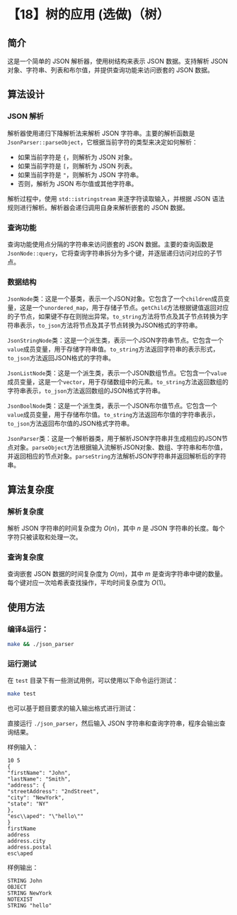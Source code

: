 # 【18】树的应用 (选做)（树）

## 简介

这是一个简单的 JSON 解析器，使用树结构来表示 JSON 数据。支持解析 JSON 对象、字符串、列表和布尔值，并提供查询功能来访问嵌套的 JSON 数据。

## 算法设计

### JSON 解析

解析器使用递归下降解析法来解析 JSON 字符串。主要的解析函数是 `JsonParser::parseObject`，它根据当前字符的类型来决定如何解析：

- 如果当前字符是 `{`，则解析为 JSON 对象。
- 如果当前字符是 `[`，则解析为 JSON 列表。
- 如果当前字符是 `"`，则解析为 JSON 字符串。
- 否则，解析为 JSON 布尔值或其他字符串。

解析过程中，使用 `std::istringstream` 来逐字符读取输入，并根据 JSON 语法规则进行解析。解析器会递归调用自身来解析嵌套的 JSON 数据。

### 查询功能

查询功能使用点分隔的字符串来访问嵌套的 JSON 数据。主要的查询函数是 `JsonNode::query`，它将查询字符串拆分为多个键，并逐层递归访问对应的子节点。

### 数据结构

`JsonNode`类：这是一个基类，表示一个JSON对象。它包含了一个`children`成员变量，这是一个`unordered_map`，用于存储子节点。`getChild`方法根据键值返回对应的子节点，如果键不存在则抛出异常。`to_string`方法将节点及其子节点转换为字符串表示，`to_json`方法将节点及其子节点转换为JSON格式的字符串。

`JsonStringNode`类：这是一个派生类，表示一个JSON字符串节点。它包含一个`value`成员变量，用于存储字符串值。`to_string`方法返回字符串的表示形式，`to_json`方法返回JSON格式的字符串。

`JsonListNode`类：这是一个派生类，表示一个JSON数组节点。它包含一个`value`成员变量，这是一个`vector`，用于存储数组中的元素。`to_string`方法返回数组的字符串表示，`to_json`方法返回数组的JSON格式字符串。

`JsonBoolNode`类：这是一个派生类，表示一个JSON布尔值节点。它包含一个`value`成员变量，用于存储布尔值。`to_string`方法返回布尔值的字符串表示，`to_json`方法返回布尔值的JSON格式字符串。

`JsonParser`类：这是一个解析器类，用于解析JSON字符串并生成相应的JSON节点对象。`parseObject`方法根据输入流解析JSON对象、数组、字符串和布尔值，并返回相应的节点对象。`parseString`方法解析JSON字符串并返回解析后的字符串。

## 算法复杂度

### 解析复杂度

解析 JSON 字符串的时间复杂度为 $O(n)$，其中 $n$ 是 JSON 字符串的长度。每个字符只被读取和处理一次。

### 查询复杂度

查询嵌套 JSON 数据的时间复杂度为 $O(m)$，其中 $m$ 是查询字符串中键的数量。每个键对应一次哈希表查找操作，平均时间复杂度为 $O(1)$。

## 使用方法

### 编译&运行：

```sh
make && ./json_parser
```

### 运行测试

在 `test` 目录下有一些测试用例，可以使用以下命令运行测试：

```sh
make test
```

也可以基于题目要求的输入输出格式进行测试：

直接运行 `./json_parser`，然后输入 JSON 字符串和查询字符串，程序会输出查询结果。

样例输入：
```
10 5
{
"firstName": "John",
"lastName": "Smith",
"address": {
"streetAddress": "2ndStreet",
"city": "NewYork",
"state": "NY"
},
"esc\\aped": "\"hello\""
}
firstName
address
address.city
address.postal
esc\aped
```

样例输出：
```
STRING John
OBJECT
STRING NewYork
NOTEXIST
STRING "hello"
```
